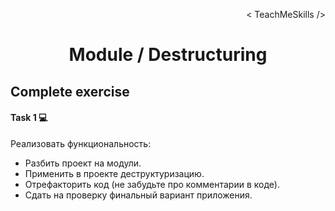 <p align='right'>< TeachMeSkills /></p>
<h1 align='center'>Module / Destructuring</h1>

## Complete exercise

#### Task 1 💻

Реализовать функциональность:

+ Разбить проект на модули.
+ Применить в проекте деструктуризацию.
+ Отрефакторить код (не забудьте про комментарии в коде).
+ Сдать на проверку финальный вариант приложения.
